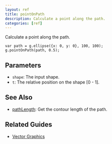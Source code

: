 ```yaml
---
layout: ref
title: pointOnPath
description: Calculate a point along the path.
categories: [ref]
---
```

Calculate a point along the path.

    var path = g.ellipse({x: 0, y: 0}, 100, 100);
    g.pointOnPath(path, 0.5);

## Parameters
- `shape`: The input shape.
- `t`: The relative position on the shape [0 - 1].

## See Also
- [pathLength](pathLength.html): Get the contour length of the path.

## Related Guides
- [Vector Graphics](../guide/vector.html)
